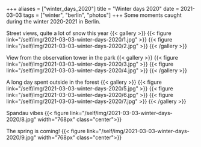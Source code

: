 +++
aliases = ["winter_days_2020"]
title = "Winter days 2020"
date = 2021-03-03
tags = ["winter", "berlin", "photos"]
+++
Some moments caught during the winter 2020-2021 in Berlin.

Street views, quite a lot of snow this year
{{< gallery >}}
{{< figure link="/self/img/2021-03-03-winter-days-2020/1.jpg" >}}
{{< figure link="/self/img/2021-03-03-winter-days-2020/2.jpg" >}}
{{< /gallery >}}

View from the observation tower in the park
{{< gallery >}}
{{< figure link="/self/img/2021-03-03-winter-days-2020/3.jpg" >}}
{{< figure link="/self/img/2021-03-03-winter-days-2020/4.jpg" >}}
{{< /gallery >}}

A long day spent outside in the forest
{{< gallery >}}
{{< figure link="/self/img/2021-03-03-winter-days-2020/5.jpg" >}}
{{< figure link="/self/img/2021-03-03-winter-days-2020/6.jpg" >}}
{{< figure link="/self/img/2021-03-03-winter-days-2020/7.jpg" >}}
{{< /gallery >}}

Spandau vibes
{{< figure link="/self/img/2021-03-03-winter-days-2020/8.jpg" width="768px" class="center">}}

The spring is coming!
{{< figure link="/self/img/2021-03-03-winter-days-2020/9.jpg" width="768px" class="center">}}
